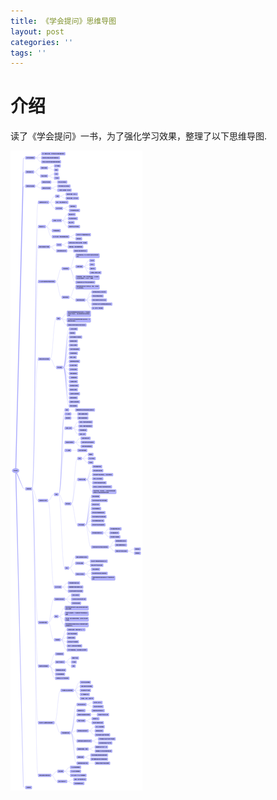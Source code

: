 ```yaml
---
title: 《学会提问》思维导图
layout: post
categories: ''
tags: ''
---
```

# 介绍
读了《学会提问》一书，为了强化学习效果，整理了以下思维导图.

<!--more-->

![学会提问](/img/ask.png)
